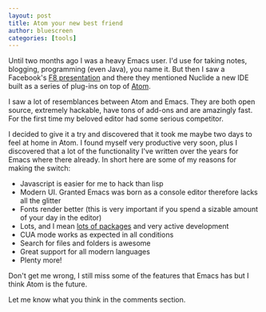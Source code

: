```yaml
---
layout: post
title: Atom your new best friend
author: bluescreen
categories: [tools]
---
```


Until two months ago I was a heavy Emacs user. I'd use for taking notes, blogging, programming (even Java), you name it. But then I saw a Facebook's [F8 presentation][1] and there they mentioned Nuclide a new IDE built as a series of plug-ins on top of [Atom][2].

I saw a lot of resemblances between Atom and Emacs. They are both open source, extremely hackable, have tons of add-ons and are amazingly fast. For the first time my beloved editor had some serious competitor.

I decided to give it a try and discovered that it took me maybe two days to feel at home in Atom. I found myself very productive very soon, plus I discovered that a lot of the functionality I've written over the years for Emacs where there already. In short here are some of my reasons for making the switch:

*   Javascript is easier for me to hack than lisp
*   Modern UI. Granted Emacs was born as a console editor therefore lacks all the glitter
*   Fonts render better (this is very important if you spend a sizable amount of your day in the editor)
*   Lots, and I mean [lots of packages][3] and very active development
*   CUA mode works as expected in all conditions
*   Search for files and folders is awesome
*   Great support for all modern languages
*   Plenty more!

Don't get me wrong, I still miss some of the features that Emacs has but I think Atom is the future.

Let me know what you think in the comments section.

[1]: https://code.facebook.com/posts/397706937084869
[2]: https://atom.io/
[3]: https://atom.io/packages
